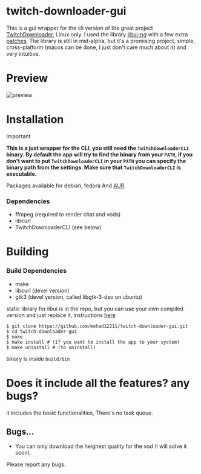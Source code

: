 # twitch-downloader-gui

This is a gui wrapper for the cli version of the great project [TwitchDownloader](https://github.com/lay295/TwitchDownloader), Linux only.
I used the library [libui-ng](https://github.com/libui-ng/libui-ng) with a few extra [patches](https://github.com/mohad12211/libui-ng).
The library is still in mid-alpha, but it's a promising project, simple, cross-platform (macos can be done, I just don't care much about it) and very intuitive.

# Preview

![preview](https://user-images.githubusercontent.com/51754973/167058990-a574493a-fd44-4f12-be59-185798fb93bf.gif)

# Installation

> [!IMPORTANT]
> **This is a just wrapper for the CLI, you still need the `TwitchDownloaderCLI` binary. By default the app will try to find the binary from your `PATH`,
if you don't want to put `TwitchDownloaderCLI` in your `PATH` you can specify the binary path from the settings. Make sure that `TwitchDownloaderCLI` is executable.**


Packages available for debian, fedora And [AUR](https://aur.archlinux.org/packages/twitch-downloader-gui).

### Dependencies

- ffmpeg (required to render chat and vods)
- libcurl
- TwitchDownloaderCLI (see below)

# Building

### Build Dependencies

- make
- libcurl (devel version)
- gtk3 (devel version, called libgtk-3-dev on ubuntu)

static library for libui is in the repo, but you can use your own compiled version and just replace it, instructions [here](https://github.com/mohad12211/libui-ng/blob/customs/README.md#quick-building-instructions)

```
$ git clone https://github.com/mohad12211/twitch-downloader-gui.git
$ cd twitch-downloader-gui
$ make
$ make install # (if you want to install the app to your system)
$ make uninstall # (to uninstall)
```

binary is inside `build/bin`

# Does it include all the features? any bugs?

it includes the basic functionalities, There's no task queue.

## Bugs...

- You can only download the heighest quality for the vod (I will solve it soon).

Please report any bugs.

